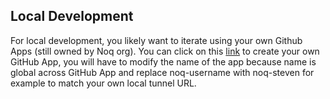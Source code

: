 ## Local Development

For local development, you likely want to iterate using your own Github Apps (still owned by Noq org).
You can click on this [link](https://github.com/organizations/noqdev/settings/apps/new?name=noq-username&description=cloudumi-github-integration&url=https%3A%2F%2Fnoq.dev%2F&setup_url=https%3A%2F%2Fnoq-username.loca.lt%2Fapi%2Fv3%2Fgithub%2Fcallback%2F&webhook_active=true&webhook_url=https%3A%2F%2Fnoq-username.loca.lt%2Fapi%2Fv3%2Fgithub%2Fevents%2F&events[]=meta&events[]=issue_comment&events[]=pull_request_review&events[]=pull_request&events[]=push&public=true&contents=write&pull_requests=write&issues=write) to create your own GitHub App, you will have to modify the name of the app
because name is global across GitHub App and replace noq-username with noq-steven for example to match
your own local tunnel URL.

